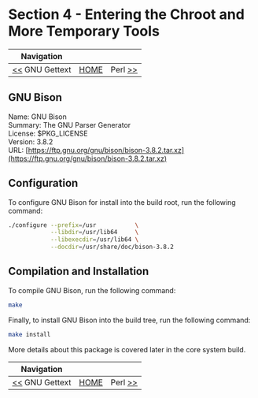 # Section 4 - Entering the Chroot and More Temporary Tools

| Navigation |||
| --- | --- | ---: |
| [<<](./GNUGettext.md) GNU Gettext | [HOME](../README.md) | Perl [>>](./Perl.md) |

## GNU Bison

Name: GNU Bison<br />
Summary: The GNU Parser Generator<br />
License: $PKG_LICENSE<br />
Version: 3.8.2<br />
URL: [https://ftp.gnu.org/gnu/bison/bison-3.8.2.tar.xz](https://ftp.gnu.org/gnu/bison/bison-3.8.2.tar.xz)<br />

## Configuration

To configure GNU Bison for install into the build root, run the following command:

```bash
./configure --prefix=/usr           \
            --libdir=/usr/lib64     \
            --libexecdir=/usr/lib64 \
            --docdir=/usr/share/doc/bison-3.8.2
```

## Compilation and Installation

To compile GNU Bison, run the following command:

```bash
make
```

Finally, to install GNU Bison into the build tree, run the following command:

```bash
make install
```

More details about this package is covered later in the core system build.

| Navigation |||
| --- | --- | ---: |
| [<<](./GNUGettext.md) GNU Gettext | [HOME](../README.md) | Perl [>>](./Perl.md) |
